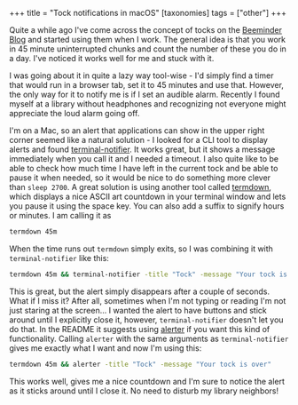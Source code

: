 +++
title = "Tock notifications in macOS"
[taxonomies]
tags = ["other"]
+++

Quite a while ago I've come across the concept of tocks on the
[Beeminder Blog](https://blog.beeminder.com/tocks/) and started using them when
I work. The general idea is that you work in 45 minute uninterrupted chunks and
count the number of these you do in a day. I've noticed it works well for me
and stuck with it.

I was going about it in quite a lazy way tool-wise - I'd simply find a timer
that would run in a browser tab, set it to 45 minutes and use that. However,
the only way for it to notify me is if I set an audible alarm. Recently I
found myself at a library without headphones and recognizing not everyone might
appreciate the loud alarm going off.

I'm on a Mac, so an alert that applications can show in the upper right corner
seemed like a natural solution - I looked for a CLI tool to display alerts and
found [terminal-notifier](https://github.com/julienXX/terminal-notifier). It
works great, but it shows a message immediately when you call it and I needed a
timeout. I also quite like to be able to check how much time I have left in the
current tock and be able to pause it when needed, so it would be nice to do
something more clever than `sleep 2700`. A great solution is using another tool
called [termdown](https://github.com/trehn/termdown), which displays a nice
ASCII art countdown in your terminal window and lets you pause it using the
space key. You can also add a suffix to signify hours or minutes. I am calling
it as
```sh
termdown 45m
```
When the time runs out `termdown` simply exits, so I was combining it with
`terminal-notifier` like this:
```sh
termdown 45m && terminal-notifier -title "Tock" -message "Your tock is over"
```
This is great, but the alert simply disappears after a couple of seconds. What
if I miss it? After all, sometimes when I'm not typing or reading I'm not just
staring at the screen... I wanted the alert to have buttons and stick around
until I explicitly close it, however, `terminal-notifier` doesn't let you do
that. In the README it suggests using
[alerter](https://github.com/vjeantet/alerter) if you want this kind of
functionality. Calling `alerter` with the same arguments as `terminal-notifier`
gives me exactly what I want and now I'm using this:
```sh
termdown 45m && alerter -title "Tock" -message "Your tock is over"
```
This works well, gives me a nice countdown and I'm sure to notice the alert as
it sticks around until I close it. No need to disturb my library neighbors!
